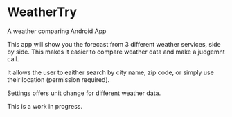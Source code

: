 # WeatherTry
A weather comparing Android App

This app will show you the forecast from 3 different weather services, side by side. This makes it easier to compare weather data and make a judgemnt call. 

It allows the user to eaither search by city name, zip code, or simply use their location (permission required). 

Settings offers unit change for different weather data.

This is a work in progress.
